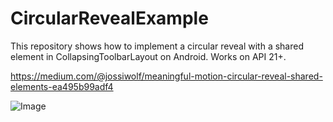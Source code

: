 # CircularRevealExample
This repository shows how to implement a circular reveal with a shared element in CollapsingToolbarLayout on Android.
Works on API 21+.

https://medium.com/@jossiwolf/meaningful-motion-circular-reveal-shared-elements-ea495b99adf4

![Image](https://media.giphy.com/media/3o751ZaQXcPg8y3BEQ/giphy.gif)
